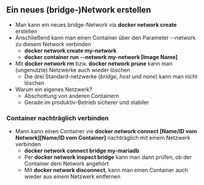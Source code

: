 ## Ein neues (bridge-)Network erstellen

* Man kann ein neues bridge-Network via **docker network create** erstellen
* Anschließend kann man einen Container über den Parameter --network zu diesem
Network verbinden
  * **docker network create my-network**
  * **docker container run --network my-network [Image Name]**
* Mit **docker network rm** bzw. **docker network prune** kann man 
(ungenutzte) Netzwerke auch wieder löschen
  * Die drei Standard-netzwerke (*bridge*, *host* und *none*) kann man nicht löschen
* Warum ein eigenes Netzwerk?
  * Abschottung von anderen Containern
  * Gerade im produktiv-Betrieb sicherer und stabiler


### Container nachträglich verbinden

* Mann kann einen Container vie **docker network connect [Name/ID vom Network][Name/ID vom Container]**
nachträglich mit einem Netzwerk verbinden
  * **docker network connect bridge my-mariadb**
  * Per **docker network inspect bridge** kann man dann prüfen, ob der Container
  dem Network angehört
  * Mit **docker network disconnect**, kann man einen Container auch wieder aus 
  einem Netzwerk entfernen